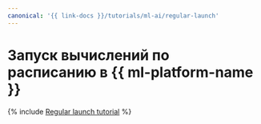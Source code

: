 ```yaml
---
canonical: '{{ link-docs }}/tutorials/ml-ai/regular-launch'
---
```


# Запуск вычислений по расписанию в {{ ml-platform-name }}

{% include [Regular launch tutorial](../../_tutorials/ml-ai/regular-launch.md) %}